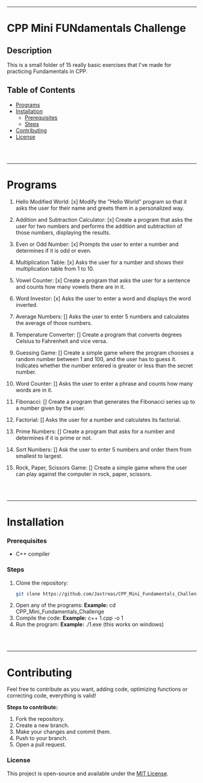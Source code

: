<hr>

# CPP Mini FUNdamentals Challenge

## Description
This is a small folder of 15 really basic exercises that I've made for practicing Fundamentals in CPP.

## Table of Contents
- [Programs](#programs)
- [Installation](#installation)
  - [Prerequisites](#prerequisites)
  - [Steps](#steps)
- [Contributing](#contributing)
- [License](#license)

<br><br><hr>
# Programs

1. Hello Modified World: [x]
Modify the "Hello World" program so that it asks the user for their name and greets them in a personalized way.

2. Addition and Subtraction Calculator: [x]
Create a program that asks the user for two numbers and performs the addition and subtraction of those numbers, displaying the results.

3. Even or Odd Number: [x]
Prompts the user to enter a number and determines if it is odd or even.

4. Multiplication Table: [x]
Asks the user for a number and shows their multiplication table from 1 to 10.

5. Vowel Counter: [x]
Create a program that asks the user for a sentence and counts how many vowels there are in it.

6. Word Investor: [x]
Asks the user to enter a word and displays the word inverted.

7. Average Numbers: []
Asks the user to enter 5 numbers and calculates the average of those numbers.

8. Temperature Converter: []
Create a program that converts degrees Celsius to Fahrenheit and vice versa.

9. Guessing Game: []
Create a simple game where the program chooses a random number between 1 and 100, and the user has to guess it. Indicates whether the number entered is greater or less than the secret number.

10. Word Counter: []
Asks the user to enter a phrase and counts how many words are in it.

11. Fibonacci: []
Create a program that generates the Fibonacci series up to a number given by the user.

12. Factorial: []
Asks the user for a number and calculates its factorial.

13. Prime Numbers: []
Create a program that asks for a number and determines if it is prime or not.

14. Sort Numbers: []
Ask the user to enter 5 numbers and order them from smallest to largest.

15. Rock, Paper, Scissors Game: []
Create a simple game where the user can play against the computer in rock, paper, scissors.

<br><br><hr>
# Installation

### Prerequisites

- C++ compiler

### Steps
1. Clone the repository:
   ```bash
   git clone https://github.com/Jastreas/CPP_Mini_Fundamentals_Challenge.git
   ```
2. Open any of the programs:
    **Example:**
    cd CPP_Mini_Fundamentals_Challenge
3. Compile the code:
    **Example:**
    c++ 1.cpp -o 1
4. Run the program:
    **Example:**
    ./1.exe (this works on windows)

<br><br><hr>
# Contributing

Feel free to contribute as you want, adding code, optimizing functions or correcting code, everything is valid!

**Steps to contribute:**
1. Fork the repository.
2. Create a new branch.
3. Make your changes and commit them.
4. Push to your branch.
5. Open a pull request.

### License
This project is open-source and available under the [MIT License](LICENSE).
